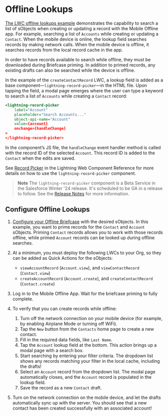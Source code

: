 # Offline Lookups

[The LWC offline lookups example](../force-app/main/default/lwc/createContactRecord) demonstrates the capability to search a list of sObjects when creating or updating a record with the Mobile Offline app. For example, searching a list of `Accounts` while creating or updating a `Contact`. When the mobile device is online, the lookup field searches records by making network calls. When the mobile device is offline, it searches records from the local record cache in the app.

In order to have records available to search while offline, they must be downloaded during Briefcase priming. In addition to primed records, any existing drafts can also be searched while the device is offline.

In the example of the `createContactRecord` LWC, a lookup field is added as a base component—`lightning-record-picker`—in the HTML file. Upon tapping the field, a modal page emerges where the user can type a keyword to search a list of `Accounts` while creating a `Contact` record:

```xml
<lightning-record-picker
    label="Account"
    placeholder="Search Accounts..."
    object-api-name="Account"
    value={account}
    onchange={handleChange}
>
</lightning-record-picker>
```

In the component’s JS file, the `handleChange` event handler method is called with the record ID of the selected `Account`. This record ID is added to the `Contact` when the edits are saved.

See [Record Picker](https://developer.salesforce.com/docs/component-library/bundle/lightning-record-picker/documentation) in the Lightning Web Component Reference for more details on how to use the `lightning-record-picker` component.

> **Note**
> The `lightning-record-picker` component is a Beta Service in the Salesforce Winter '24 release. It's scheduled to be GA in a release to follow. See the [Release Notes](https://help.salesforce.com/s/articleView?id=release-notes.rn_lwc_components.htm&release=246&type=5) for more information.

## Configure Offline Lookups

1. [Configure your Offline Briefcase](../README.md#define-an-offline-briefcase) with the desired sObjects. In this example, you want to prime records for the `Contact` and `Account` sObjects. Priming `Contact` records allows you to work with those records offline, while primed `Account` records can be looked up during offline searches.

2. At a minimum, you must deploy the following LWCs to your Org, so they can be added as Quick Actions for the sObjects:
    - `viewAccountRecord` (`Account.view`), and `viewContactRecord` (`Contact.view`)
    - `createAccountRecord` (`Account.create`), and `createContactRecord` (`Contact.create`)

3. Log in to the Mobile Offline App. Wait for the briefcase priming to fully complete.

4. To verify that you can create records while offline:

    1. Turn off the network connection on your mobile device (for example, by enabling Airplane Mode or turning off WiFi).
    2. Tap the `New` button from the `Contacts` home page to create a new contact.
    3. Fill in the required data fields, like `Last Name`.
    4. Tap the `Account` lookup field at the bottom. This action brings up a modal page with a search box.
    5. Start searching by entering your filter criteria. The dropdown list shows any records matching your filter in the local cache, including the drafts!
    6. Select an `Account` record from the dropdown list. The modal page automatically closes, and the `Account` record is populated in the lookup field.
    7. Save the record as a new `Contact` draft.
    
5. Turn on the network connection on the mobile device, and let the drafts automatically sync up with the server. You should see that a new contact has been created successfully with an associated account!
